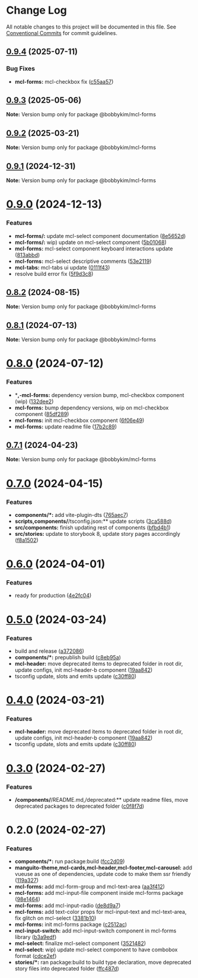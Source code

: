 # Change Log

All notable changes to this project will be documented in this file.
See [Conventional Commits](https://conventionalcommits.org) for commit guidelines.

## [0.9.4](https://github.com/bobbykim89/manguito-component-library/compare/@bobbykim/mcl-forms@0.9.3...@bobbykim/mcl-forms@0.9.4) (2025-07-11)


### Bug Fixes

* **mcl-forms:** mcl-checkbox fix ([c55aa57](https://github.com/bobbykim89/manguito-component-library/commit/c55aa57626f0c4bdf0d3a2363866d95dc7cb27b4))





## [0.9.3](https://github.com/bobbykim89/manguito-component-library/compare/@bobbykim/mcl-forms@0.9.2...@bobbykim/mcl-forms@0.9.3) (2025-05-06)

**Note:** Version bump only for package @bobbykim/mcl-forms





## [0.9.2](https://github.com/bobbykim89/manguito-component-library/compare/@bobbykim/mcl-forms@0.9.1...@bobbykim/mcl-forms@0.9.2) (2025-03-21)

**Note:** Version bump only for package @bobbykim/mcl-forms





## [0.9.1](https://github.com/bobbykim89/manguito-component-library/compare/@bobbykim/mcl-forms@0.9.0...@bobbykim/mcl-forms@0.9.1) (2024-12-31)

**Note:** Version bump only for package @bobbykim/mcl-forms





# [0.9.0](https://github.com/bobbykim89/manguito-component-library/compare/@bobbykim/mcl-forms@0.8.2...@bobbykim/mcl-forms@0.9.0) (2024-12-13)


### Features

* **mcl-forms/:** update mcl-select component documentation ([8e5652d](https://github.com/bobbykim89/manguito-component-library/commit/8e5652dd7f82947402ec309bba49744eccf5646d))
* **mcl-forms/:** wip) update on mcl-select component ([5b01068](https://github.com/bobbykim89/manguito-component-library/commit/5b01068729caf7cd2e3c4c038b0aa44af2b09454))
* **mcl-forms:** mcl-select component keyboard interactions update ([813abbd](https://github.com/bobbykim89/manguito-component-library/commit/813abbd60cc47b2270754c781c4fc38ce4275b6a))
* **mcl-forms:** mcl-select descriptive comments ([53e2119](https://github.com/bobbykim89/manguito-component-library/commit/53e2119c1c4614ddddffcecc0381252f4096c68b))
* **mcl-tabs:** mcl-tabs ui update ([0111f43](https://github.com/bobbykim89/manguito-component-library/commit/0111f43dfbea0865fc3037ca36e58d91a717376d))
* resolve build error fix ([5f9d3c8](https://github.com/bobbykim89/manguito-component-library/commit/5f9d3c83bb82404ff09795e847e62e2a6c49df27))





## [0.8.2](https://github.com/bobbykim89/manguito-component-library/compare/@bobbykim/mcl-forms@0.8.1...@bobbykim/mcl-forms@0.8.2) (2024-08-15)

**Note:** Version bump only for package @bobbykim/mcl-forms





## [0.8.1](https://github.com/bobbykim89/manguito-component-library/compare/@bobbykim/mcl-forms@0.8.0...@bobbykim/mcl-forms@0.8.1) (2024-07-13)

**Note:** Version bump only for package @bobbykim/mcl-forms





# [0.8.0](https://github.com/bobbykim89/manguito-component-library/compare/@bobbykim/mcl-forms@0.7.1...@bobbykim/mcl-forms@0.8.0) (2024-07-12)


### Features

* ***,-mcl-forms:** dependency version bump, mcl-checkbox component (wip) ([132dee2](https://github.com/bobbykim89/manguito-component-library/commit/132dee276932c01930f48556ac6df2daf431f8da))
* **mcl-forms:** bump dependency versions, wip on mcl-checkbox component ([85df289](https://github.com/bobbykim89/manguito-component-library/commit/85df289e7b3cf5b6396b711ed5d642ec95e402fc))
* **mcl-forms:** init mcl-checkbox component ([6f06e49](https://github.com/bobbykim89/manguito-component-library/commit/6f06e4951da88f365f7064bfc6276b2ce43d3e80))
* **mcl-forms:** update readme file ([17b2c89](https://github.com/bobbykim89/manguito-component-library/commit/17b2c89f5dcedbab063ae19d0e8354f18b14c928))





## [0.7.1](https://github.com/bobbykim89/manguito-component-library/compare/@bobbykim/mcl-forms@0.7.0...@bobbykim/mcl-forms@0.7.1) (2024-04-23)

**Note:** Version bump only for package @bobbykim/mcl-forms





# [0.7.0](https://github.com/bobbykim89/manguito-component-library/compare/@bobbykim/mcl-forms@0.6.0...@bobbykim/mcl-forms@0.7.0) (2024-04-15)


### Features

* **components/*:** add vite-plugin-dts ([765aec7](https://github.com/bobbykim89/manguito-component-library/commit/765aec738227b68b8483f8b3e02d1bd191b90f20))
* **scripts,components/**/tsconfig.json:** update scripts ([3ca588d](https://github.com/bobbykim89/manguito-component-library/commit/3ca588d692a2b9b685a1804696b1722d5f9fd874))
* **src/components:** finish updating rest of components ([bfbd4b1](https://github.com/bobbykim89/manguito-component-library/commit/bfbd4b15dcae4a244de1ac15836fa74870d20818))
* **src/stories:** update to storybook 8, update story pages accordingly ([f8a1502](https://github.com/bobbykim89/manguito-component-library/commit/f8a1502b83c056cef9e141c4e0c3821c992e9720))





# [0.6.0](https://github.com/bobbykim89/manguito-component-library/compare/@bobbykim/mcl-forms@0.5.0...@bobbykim/mcl-forms@0.6.0) (2024-04-01)


### Features

* ready for production ([4e2fc04](https://github.com/bobbykim89/manguito-component-library/commit/4e2fc048edd67791b4e917e0a764f301d4c610cb))





# [0.5.0](https://github.com/bobbykim89/manguito-component-library/compare/@bobbykim/mcl-forms@0.3.0...@bobbykim/mcl-forms@0.5.0) (2024-03-24)


### Features

* build and release ([a372086](https://github.com/bobbykim89/manguito-component-library/commit/a3720861fb40dd6ec1d0e3dda1f06e2479967432))
* **components/*:** prepublish build ([c8eb95a](https://github.com/bobbykim89/manguito-component-library/commit/c8eb95a0ede6727bf183d2e9ad634ae64af1411d))
* **mcl-header:** move deprecated items to deprecated folder in root dir, update configs, init mcl-header-b component ([19aa842](https://github.com/bobbykim89/manguito-component-library/commit/19aa842faa7f1594f7be030b97d5093014efe7cb))
* tsconfig update, slots and emits update ([c30ff80](https://github.com/bobbykim89/manguito-component-library/commit/c30ff804c961d205ac097e20cd51285a15ca8966))





# [0.4.0](https://github.com/bobbykim89/manguito-component-library/compare/@bobbykim/mcl-forms@0.3.0...@bobbykim/mcl-forms@0.4.0) (2024-03-21)


### Features

* **mcl-header:** move deprecated items to deprecated folder in root dir, update configs, init mcl-header-b component ([19aa842](https://github.com/bobbykim89/manguito-component-library/commit/19aa842faa7f1594f7be030b97d5093014efe7cb))
* tsconfig update, slots and emits update ([c30ff80](https://github.com/bobbykim89/manguito-component-library/commit/c30ff804c961d205ac097e20cd51285a15ca8966))





# [0.3.0](https://github.com/bobbykim89/manguito-component-library/compare/@bobbykim/mcl-forms@0.2.0...@bobbykim/mcl-forms@0.3.0) (2024-02-27)


### Features

* **/components/**/README.md,/deprecated:** update readme files, move deprecated packages to deprecated folder ([c0f8f7d](https://github.com/bobbykim89/manguito-component-library/commit/c0f8f7df158b8fcd99b4e3d191e02e3c8a9c144d))





# 0.2.0 (2024-02-27)


### Features

* **components/*:** run package:build ([fcc2d09](https://github.com/bobbykim89/manguito-component-library/commit/fcc2d0953d77ecaa317be27eb212c927dec33b17))
* **manguito-theme,mcl-cards,mcl-header,mcl-footer,mcl-carousel:** add vueuse as one of dependencies, update code to make them ssr friendly ([119a327](https://github.com/bobbykim89/manguito-component-library/commit/119a327adf1ca9866e6ac063bce5acd4790db612))
* **mcl-forms:** add mcl-form-group and mcl-text-area ([aa3f412](https://github.com/bobbykim89/manguito-component-library/commit/aa3f412334acc3793ad12303cad955b15ca79831))
* **mcl-forms:** add mcl-input-file component inside mcl-forms package ([98e1464](https://github.com/bobbykim89/manguito-component-library/commit/98e14641061bd54c43d1d62dc5d80d66c02c5f90))
* **mcl-forms:** add mcl-input-radio ([de8d9a7](https://github.com/bobbykim89/manguito-component-library/commit/de8d9a7a2e66a7c8abe7702adfad21f68d0767f6))
* **mcl-forms:** add text-color props for mcl-input-text and mcl-text-area, fix glitch on mcl-select ([3381b10](https://github.com/bobbykim89/manguito-component-library/commit/3381b10babeed892717b4e4b21c218c7027d9a1a))
* **mcl-forms:** init mcl-forms package ([c2512ac](https://github.com/bobbykim89/manguito-component-library/commit/c2512ac7c89c71f287fcd4cd12f8dc84150a5239))
* **mcl-input-switch:** add mcl-input-switch component in mcl-forms library ([b3a9edf](https://github.com/bobbykim89/manguito-component-library/commit/b3a9edf8fcfecb0ab9f2f82aa79618133f6dd4fc))
* **mcl-select:** finalize mcl-select component ([3521482](https://github.com/bobbykim89/manguito-component-library/commit/3521482a782313e0f3d8b83de10839097757e7eb))
* **mcl-select:** wip) update mcl-select component to have combobox format ([cdce2ef](https://github.com/bobbykim89/manguito-component-library/commit/cdce2ef401d22c4f822633e996c3bcd4e06c3636))
* **stories/*:** ran package:build to build type declaration, move deprecated story files into deprecated folder ([ffc487d](https://github.com/bobbykim89/manguito-component-library/commit/ffc487dbcc093be7a3ccfeae98c5e10e8372a0e3))
